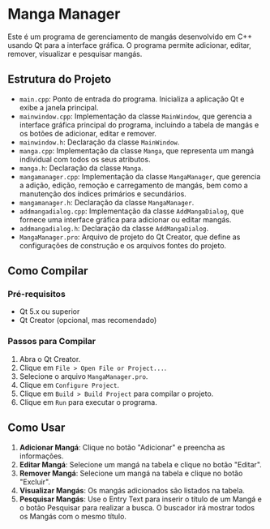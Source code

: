 # Manga Manager

Este é um programa de gerenciamento de mangás desenvolvido em C++ usando Qt para a interface gráfica. O programa permite adicionar, editar, remover, visualizar e pesquisar mangás.

## Estrutura do Projeto

- `main.cpp`: Ponto de entrada do programa. Inicializa a aplicação Qt e exibe a janela principal.
- `mainwindow.cpp`: Implementação da classe `MainWindow`, que gerencia a interface gráfica principal do programa, incluindo a tabela de mangás e os botões de adicionar, editar e remover.
- `mainwindow.h`: Declaração da classe `MainWindow`.
- `manga.cpp`: Implementação da classe `Manga`, que representa um mangá individual com todos os seus atributos.
- `manga.h`: Declaração da classe `Manga`.
- `mangamanager.cpp`: Implementação da classe `MangaManager`, que gerencia a adição, edição, remoção e carregamento de mangás, bem como a manutenção dos índices primários e secundários.
- `mangamanager.h`: Declaração da classe `MangaManager`.
- `addmangadialog.cpp`: Implementação da classe `AddMangaDialog`, que fornece uma interface gráfica para adicionar ou editar mangás.
- `addmangadialog.h`: Declaração da classe `AddMangaDialog`.
- `MangaManager.pro`: Arquivo de projeto do Qt Creator, que define as configurações de construção e os arquivos fontes do projeto.

## Como Compilar

### Pré-requisitos

- Qt 5.x ou superior
- Qt Creator (opcional, mas recomendado)

### Passos para Compilar

1. Abra o Qt Creator.
2. Clique em `File > Open File or Project...`.
3. Selecione o arquivo `MangaManager.pro`.
4. Clique em `Configure Project`.
5. Clique em `Build > Build Project` para compilar o projeto.
6. Clique em `Run` para executar o programa.

## Como Usar

1. **Adicionar Mangá**: Clique no botão "Adicionar" e preencha as informações.
2. **Editar Mangá**: Selecione um mangá na tabela e clique no botão "Editar".
3. **Remover Mangá**: Selecione um mangá na tabela e clique no botão "Excluir".
4. **Visualizar Mangás**: Os mangás adicionados são listados na tabela.
5. **Pesquisar Mangás**: Use o Entry Text para inserir o título de um Mangá e o botão Pesquisar para realizar a busca. O buscador irá mostrar todos os Mangás com o mesmo título.
